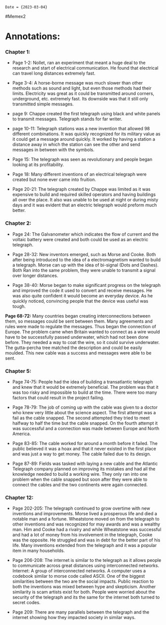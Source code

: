 ```
Date = {2023-03-04}
```
#Memex2 
# Annotations:
### **Chapter 1:**
- Page 1-2: Nollet, ran an experiment that meant a huge deal to the research and start of electrical communication. He found that electrical can travel long distances extremely fast.

- Page 3-4: A horse-borne message was much slower than other methods such as sound and light, but even those methods had their limits. Electricity was great as it could be transmitted around corners, underground, etc. extremely fast. Its downside was that it still only transmitted simple messages.

- page 9: Chappe created the first telegraph using black and white panels to transmit messages. Telegraph stands for far writer.

- page 10-11: Telegraph stations was a new invention that allowed 98 different combinations. It was quickly recognized for its military value as it could get a message around quickly. It worked by having a station a distance away in which the station can see the other and send messages in between with the symbols.

- Page 15: The telegraph was seen as revolutionary and people began looking at its profitability.

- Page 18: Many different inventions of an electrical telegraph were created but none ever came into fruition.

- Page 20-21: The telegraph created by Chappe was limited as it was expensive to build and required skilled operators and having buildings all over the place. It also was unable to be used at night or during misty days and it was evident that an electric telegraph would preform much better.

### **Chapter 2:**
- Page 24: The Galvanometer which indicates the flow of current and the voltaic battery were created and both could be used as an electric telegraph.

- Page 28-32: New inventors emerged, such as Morse and Cooke. Both after being introduced to the idea of a electromagnetism wanted to build a telegraph. Morse can up with the idea of bi-signal (Dots and Dashes). Both Ran into the same problem, they were unable to transmit a signal over longer distances.

- Page 38-40: Morse began to make significant progress on the telegraph and improved the code it used to convert and receive messages. He was also quite confident it would become an everyday device. As he quickly noticed, convincing people that the device was useful was tough.

**Page 68-72:** Many countries began creating interconnections between them, so messages could be sent between them. Many agreements and rules were made to regulate the messages. Thus began the connection of Europe. The problem came when Britain wanted to connect as a wire would have to be successfully passed underwater, which had not been done before. They needed a way to coat the wire, so it could survive underwater. The gutta-percha tree matched the description and could be easily moulded. This new cable was a success and messages were able to be sent.

### **Chapter 5:**
- Page 74-75: People had the idea of building a transatlantic telegraph and knew that it would be extremely beneficial. The problem was that it was too risky and impossible to build at the time. There were too many factors that could result in the project failing.

- Page 78-79: The job of coming up with the cable was given to a doctor who knew very little about the science aspect. The first attempt was a fail as the cable snapped. The second attempted they tried to meet halfway to half the time but the cable snapped. On the fourth attempt it was successful and a connection was made between Europe and North America.

- Page 83-85: The cable worked for around a month before it failed. The public believed it was a hoax and that it never existed in the first place and was just a way to get money. The cable failed due to its design.

- Page 87-89: Fields was tasked with laying a new cable and the Atlantic Telegraph company planned on improving its mistakes and had all the knowledge needed to build a working wire. They only ran into one problem when the cable snapped but soon after they were able to connect the cables and the two continents were again connected.

### **Chapter 12:**
- Page 202-205: The telegraph continued to grow overtime with new inventions and improvements. Morse lived a prosperous life and died a notable man and a fortune. Wheatstone moved on from the telegraph to other inventions and was recognized for may awards and was a wealthy man. Him and Cooke had a rivalry and while Wheatstone was successful and had a lot of money from his involvement in the telegraph, Cooke was the opposite. He struggled and was in debt for the better part of his life. Many inventions extended from the telegraph and it was a popular item in many households.

- Page 206-208: The internet is similar to the telegraph as it allows people to communicate across great distances using interconnected networks. Internet: A group of interconnected networks. A computer uses a codebook similar to morse code called ASCII. One of the biggest similarities between the two are the social impacts. Public reaction to both the inventions was mixed between hype and skepticism. Another similarity is scam artists exist for both. People were worried about the security of the telegraph and its the same for the internet both turned to secret codes.

- Page 209: There are many parallels between the telegraph and the internet showing how they impacted society in similar ways.